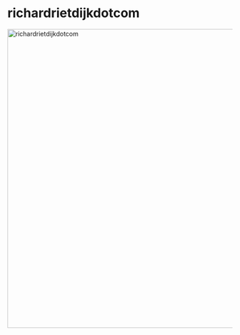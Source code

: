 # richardrietdijkdotcom


<img width="671" alt="richardrietdijkdotcom" src="https://github.com/richardrietdijk/richardrietdijkdotcom/assets/32846390/60cb0489-7812-4ce1-8e69-6bacdd5419db">
